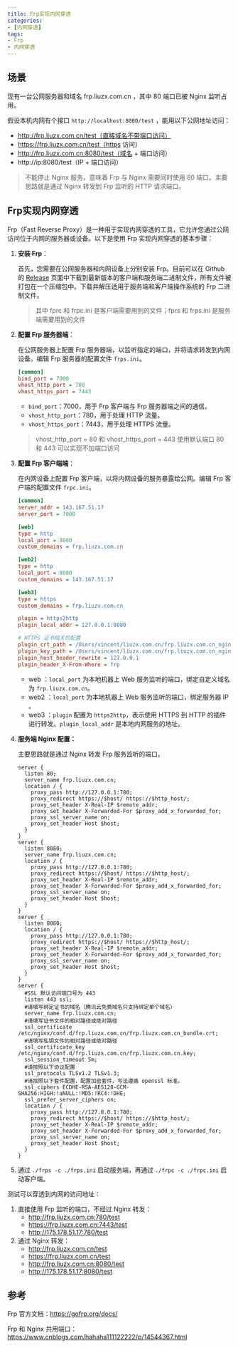 ```yaml
---
title: Frp实现内网穿透
categories:
- [内网穿透]
tags:
- Frp
- 内网穿透
---
```




## 场景

现有一台公网服务器和域名 frp.liuzx.com.cn ，其中 80 端口已被 Nginx 监听占用。

假设本机内网有个接口 `http://localhost:8080/test` ，能用以下公网地址访问：

- http://frp.liuzx.com.cn/test（直接域名不带端口访问）
- https://frp.liuzx.com.cn/test（https 访问）
- http://frp.liuzx.com.cn:8080/test（域名 + 端口访问）
- http://ip:8080/test（IP + 端口访问）

> 不能停止 Nginx 服务，意味着 Frp 与 Nginx 需要同时使用 80 端口。主要思路就是通过 Nginx 转发到 Frp 监听的 HTTP 请求端口。

## Frp实现内网穿透

Frp（Fast Reverse Proxy）是一种用于实现内网穿透的工具，它允许您通过公网访问位于内网的服务器或设备。以下是使用 Frp 实现内网穿透的基本步骤：

1. **安装 Frp**：

   首先，您需要在公网服务器和内网设备上分别安装 Frp。目前可以在 Github 的 [Release](https://github.com/fatedier/frp/releases) 页面中下载到最新版本的客户端和服务端二进制文件，所有文件被打包在一个压缩包中。下载并解压适用于服务端和客户端操作系统的 Frp 二进制文件。

   > 其中 fprc 和 frpc.ini 是客户端需要用到的文件；fprs 和 frps.ini 是服务端需要用到的文件

2. **配置 Frp 服务器端**：

   在公网服务器上配置 Frp 服务器端，以监听指定的端口，并将请求转发到内网设备。编辑 Frp 服务器的配置文件 `frps.ini`。

   ```ini
   [common]
   bind_port = 7000
   vhost_http_port = 780
   vhost_https_port = 7443
   ```

   - `bind_port`：7000，用于 Frp 客户端与 Frp 服务器端之间的通信。
   - `vhost_http_port`：780，用于处理 HTTP 流量。
   - `vhost_https_port`：7443，用于处理 HTTPS 流量。

   > vhost_http_port = 80 和 vhost_https_port = 443 使用默认端口 80 和 443 可以实现不加端口访问

3. **配置 Frp 客户端端**：

   在内网设备上配置 Frp 客户端，以将内网设备的服务暴露给公网。编辑 Frp 客户端的配置文件 `frpc.ini`。

   ```ini
   [common]
   server_addr = 143.167.51.17
   server_port = 7000
   
   [web]
   type = http
   local_port = 8080
   custom_domains = frp.liuzx.com.cn
   
   [web2]
   type = http
   local_port = 8080
   custom_domains = 143.167.51.17
   
   [web3]
   type = https
   custom_domains = frp.liuzx.com.cn
   
   plugin = https2http
   plugin_local_addr = 127.0.0.1:8080
   
   # HTTPS 证书相关的配置
   plugin_crt_path = /Users/vincent/liuzx.com.cn/frp.liuzx.com.cn_nginx/frp.liuzx.com.cn_bundle.crt
   plugin_key_path = /Users/vincent/liuzx.com.cn/frp.liuzx.com.cn_nginx/frp.liuzx.com.cn.key
   plugin_host_header_rewrite = 127.0.0.1
   plugin_header_X-From-Where = frp
   ```

   - web ：`local_port` 为本地机器上 Web 服务监听的端口，绑定自定义域名为 `frp.liuzx.com.cn`。
   - web2 ：`local_port` 为本地机器上 Web 服务监听的端口，绑定服务器 IP 。
   - web3 ：`plugin` 配置为 `https2http`，表示使用 HTTPS 到 HTTP 的插件进行转发。`plugin_local_addr` 是本地内网服务的地址。

4. **服务端 Nginx 配置：**

   主要思路就是通过 Nginx 转发 Frp 服务监听的端口。

   ```nginx
   server {
     listen 80;
     server_name frp.liuzx.com.cn;
     location / {
       proxy_pass http://127.0.0.1:780;
       proxy_redirect https://$host/ https://$http_host/;
       proxy_set_header X-Real-IP $remote_addr;
       proxy_set_header X-Forwarded-For $proxy_add_x_forwarded_for;
       proxy_ssl_server_name on;
       proxy_set_header Host $host;
     }
   }
   server {
     listen 8080;
     server_name frp.liuzx.com.cn;
     location / {
       proxy_pass http://127.0.0.1:780;
       proxy_redirect https://$host/ https://$http_host/;
       proxy_set_header X-Real-IP $remote_addr;
       proxy_set_header X-Forwarded-For $proxy_add_x_forwarded_for;
       proxy_ssl_server_name on;
       proxy_set_header Host $host;
     }
   }
   server {
     listen 8080;
     location / {
       proxy_pass http://127.0.0.1:780;
       proxy_redirect https://$host/ https://$http_host/;
       proxy_set_header X-Real-IP $remote_addr;
       proxy_set_header X-Forwarded-For $proxy_add_x_forwarded_for;
       proxy_ssl_server_name on;
       proxy_set_header Host $host;
     }
   }
   server {
     #SSL 默认访问端口号为 443
     listen 443 ssl;
     #请填写绑定证书的域名（腾讯云免费域名只支持绑定单个域名）
     server_name frp.liuzx.com.cn;
     #请填写证书文件的相对路径或绝对路径
     ssl_certificate /etc/nginx/conf.d/frp.liuzx.com.cn/frp.liuzx.com.cn_bundle.crt;
     #请填写私钥文件的相对路径或绝对路径
     ssl_certificate_key /etc/nginx/conf.d/frp.liuzx.com.cn/frp.liuzx.com.cn.key;
     ssl_session_timeout 5m;
     #请按照以下协议配置
     ssl_protocols TLSv1.2 TLSv1.3;
     #请按照以下套件配置，配置加密套件，写法遵循 openssl 标准。
     ssl_ciphers ECDHE-RSA-AES128-GCM-SHA256:HIGH:!aNULL:!MD5:!RC4:!DHE;
     ssl_prefer_server_ciphers on;
     location / {
       proxy_pass http://127.0.0.1:780;
       proxy_redirect https://$host/ https://$http_host/;
       proxy_set_header X-Real-IP $remote_addr;
       proxy_set_header X-Forwarded-For $proxy_add_x_forwarded_for;
       proxy_ssl_server_name on;
       proxy_set_header Host $host;
     }
   }
   ```

5. 通过 `./frps -c ./frps.ini` 启动服务端，再通过 `./frpc -c ./frpc.ini` 启动客户端。

测试可以穿透到内网的访问地址：

1. 直接使用 Frp 监听的端口，不经过 Nginx 转发：
   - http://frp.liuzx.com.cn:780/test
   - https://frp.liuzx.com.cn:7443/test
   - http://175.178.51.17:780/test
2. 通过 Nginx 转发：
   - http://frp.liuzx.com.cn/test
   - https://frp.liuzx.com.cn/test
   - http://frp.liuzx.com.cn:8080/test
   - http://175.178.51.17:8080/test

## 参考

Frp 官方文档：https://gofrp.org/docs/

Frp 和 Nginx 共用端口：https://www.cnblogs.com/hahaha111122222/p/14544367.html